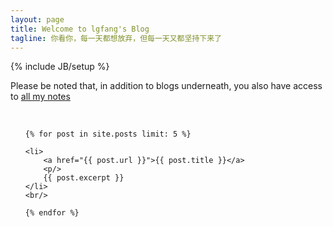 ```yaml
---
layout: page
title: Welcome to lgfang's Blog
tagline: 你看你，每一天都想放弃，但每一天又都坚持下来了
---
```

{% include JB/setup %}

Please be noted that, in addition to blogs underneath, you also have access to
[all my notes](./notes/index.html)

<br/>

<ul class="posts">

    {% for post in site.posts limit: 5 %}

    <li>
        <a href="{{ post.url }}">{{ post.title }}</a>
        <p/>
        {{ post.excerpt }}
    </li>
    <br/>

    {% endfor %}

</ul>
